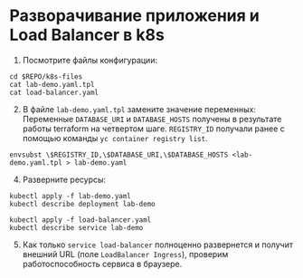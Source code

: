 # Разворачивание приложения и Load Balancer в k8s
1. Посмотрите файлы конфигурации:
```
cd $REPO/k8s-files
cat lab-demo.yaml.tpl
cat load-balancer.yaml
```

2. В файле `lab-demo.yaml.tpl` замените значение переменных:
Переменные `DATABASE_URI` и `DATABASE_HOSTS` получены в результате работы terraform на четвертом шаге.
`REGISTRY_ID` получали ранее с помощью команды `yc container registry list`.
```
envsubst \$REGISTRY_ID,\$DATABASE_URI,\$DATABASE_HOSTS <lab-demo.yaml.tpl > lab-demo.yaml
```

4. Разверните ресурсы:
```
kubectl apply -f lab-demo.yaml
kubectl describe deployment lab-demo
```

```
kubectl apply -f load-balancer.yaml
kubectl describe service lab-demo
```

5. Как только `service load-balancer` полноценно развернется и получит внешний URL (поле `LoadBalancer Ingress`),
проверим работоспособность сервиса в браузере.
